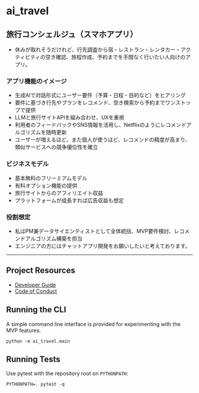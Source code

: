 # ai_travel
## 旅行コンシェルジュ（スマホアプリ）

* 休みが取れそうだけれど、行先調査から宿・レストラン・レンタカー・アクティビティの空き確認、旅程作成、予約までを手間なく行いたい人向けのアプリ。  

### アプリ機能のイメージ

* 生成AIで対話形式にユーザー要件（予算・日程・目的など）をヒアリング
* 要件に基づき行先やプランをレコメンド、空き検索から予約までワンストップで提供
* LLMと旅行サイトAPIを組み合わせ、UXを重視
* 利用者のフィードバックやSNS情報を活用し、Netflixのようにレコメンドアルゴリズムを随時更新
* ユーザーが増えるほど、また個人が使うほど、レコメンドの精度が高まり、類似サービスへの競争優位性を確立  


### ビジネスモデル

* 基本無料のフリーミアムモデル
* 有料オプション機能の提供
* 旅行サイトからのアフィリエイト収益
* プラットフォームが成長すれば広告収益も想定  


### 役割想定

* 私はPM兼データサイエンティストとして全体統括、MVP要件検討、レコメンドアルゴリズム構築を担当
* エンジニアの方にはチャットアプリ開発をお願いしたいと考えております。


---

## Project Resources

* [Developer Guide](docs/developer_guide.md)
* [Code of Conduct](CODE_OF_CONDUCT.md)

## Running the CLI

A simple command line interface is provided for experimenting with the MVP features.

```
python -m ai_travel.main
```

## Running Tests

Use pytest with the repository root on `PYTHONPATH`:

```
PYTHONPATH=. pytest -q
```

